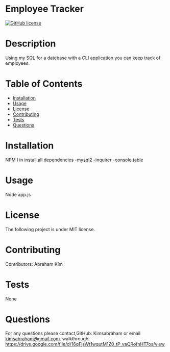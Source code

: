 # Employee Tracker
[![GitHub license](https://img.shields.io/badge/license-MIT-blue.svg)](https://github.com/undefined/undefined)
# Description
Using my SQL for a datebase with a CLI application you can keep track of employees. 
# Table of Contents 
* [Installation](#installation)
* [Usage](#usage)
* [License](#license)
* [Contributing](#contributing)
* [Tests](#tests)
* [Questions](#questions)
# Installation
NPM I in install all dependencies
-mysql2
-inquirer
-console.table
# Usage
Node app.js
# License
The following project is under MIT license.
# Contributing
​Contributors: Abraham Kim
# Tests
None
# Questions
For any questions please contact,GitHub: Kimsabraham or email  kimsabraham@gmail.com.
walkthrough: https://drive.google.com/file/d/16qFjsWt1wqutM1Z0_tP_vaQRofnHT7os/view 
